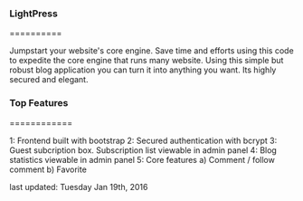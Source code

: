 <h3>LightPress</h3>
==========

Jumpstart your website's core engine. Save time and efforts using this code to expedite the core engine that runs many website. Using this simple but robust blog application you can turn it into anything you want. Its highly secured and elegant.

<h3>Top Features</h3>
============

1:  Frontend built with bootstrap
2:  Secured authentication with bcrypt
3:  Guest subcription box. Subscription list viewable in admin panel
4:  Blog statistics viewable in admin panel
5:  Core features
    a)  Comment / follow comment
    b)  Favorite



last updated: Tuesday Jan 19th, 2016


